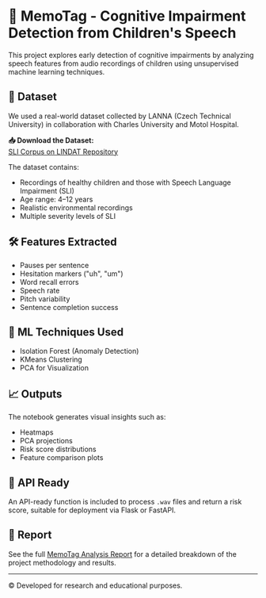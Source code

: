 
# 🧠 MemoTag - Cognitive Impairment Detection from Children's Speech

This project explores early detection of cognitive impairments by analyzing speech features from audio recordings of children using unsupervised machine learning techniques.

## 📂 Dataset

We used a real-world dataset collected by LANNA (Czech Technical University) in collaboration with Charles University and Motol Hospital.

**📥 Download the Dataset:**  
[SLI Corpus on LINDAT Repository](https://lindat.mff.cuni.cz/repository/xmlui/handle/11372/LRT-1597)

The dataset contains:
- Recordings of healthy children and those with Speech Language Impairment (SLI)
- Age range: 4–12 years
- Realistic environmental recordings
- Multiple severity levels of SLI

## 🛠 Features Extracted

- Pauses per sentence
- Hesitation markers ("uh", "um")
- Word recall errors
- Speech rate
- Pitch variability
- Sentence completion success

## 🤖 ML Techniques Used

- Isolation Forest (Anomaly Detection)
- KMeans Clustering
- PCA for Visualization

## 📈 Outputs

The notebook generates visual insights such as:
- Heatmaps
- PCA projections
- Risk score distributions
- Feature comparison plots

## 🚀 API Ready

An API-ready function is included to process `.wav` files and return a risk score, suitable for deployment via Flask or FastAPI.

## 📄 Report

See the full [MemoTag Analysis Report](./MemoTag_Detailed_50_Page_Report.docx) for a detailed breakdown of the project methodology and results.

---

© Developed for research and educational purposes.
